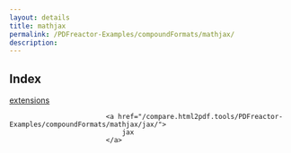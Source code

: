 ```yaml
---
layout: details
title: mathjax
permalink: /PDFreactor-Examples/compoundFormats/mathjax/
description: 
---
```


## Index
<div class="boxes">
                            <a href="/compare.html2pdf.tools/PDFreactor-Examples/compoundFormats/mathjax/extensions/">
                                extensions
                            </a>

                            <a href="/compare.html2pdf.tools/PDFreactor-Examples/compoundFormats/mathjax/jax/">
                                jax
                            </a>
</div>


